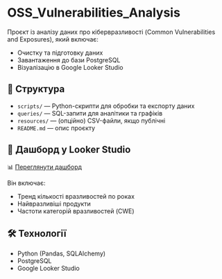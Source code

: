 # OSS_Vulnerabilities_Analysis

Проєкт із аналізу даних про кібервразливості (Common Vulnerabilities and Exposures), який включає:

- Очистку та підготовку даних
- Завантаження до бази PostgreSQL
- Візуалізацію в Google Looker Studio

## 📁 Структура

- `scripts/` — Python-скрипти для обробки та експорту даних
- `queries/` — SQL-запити для аналітики та графіків
- `resources/` — (опційно) CSV-файли, якщо публічні
- `README.md` — опис проєкту

## 🧪 Дашборд у Looker Studio

📊 [Переглянути дашборд](https://lookerstudio.google.com/reporting/3f477e93-84b8-4f53-828e-471d9127a3a5)

Він включає:
- Тренд кількості вразливостей по роках
- Найвразливіші продукти
- Частоти категорій вразливостей (CWE)

## 🛠️ Технології

- Python (Pandas, SQLAlchemy)
- PostgreSQL
- Google Looker Studio
